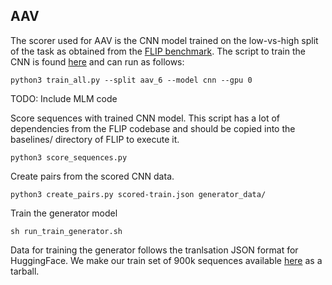 ## AAV

The scorer used for AAV is the CNN model trained on the low-vs-high split of the task as obtained from the [FLIP benchmark](https://github.com/J-SNACKKB/FLIP/tree/main/splits/aav). The script to train the CNN is found [here](https://github.com/J-SNACKKB/FLIP/tree/main/baselines) and can run as follows: 
```
python3 train_all.py --split aav_6 --model cnn --gpu 0 
```
TODO: Include MLM code

Score sequences with trained CNN model. This script has a lot of dependencies from the FLIP codebase and should be copied into the baselines/ directory of FLIP to execute it.
```
python3 score_sequences.py
```
Create pairs from the scored CNN data. 
```
python3 create_pairs.py scored-train.json generator_data/
```
Train the generator model
```
sh run_train_generator.sh
```

Data for training the generator follows the tranlsation JSON format for HuggingFace. We make our train set of 900k sequences available [here](https://drive.google.com/file/d/1FOXwjloxwHf7rkMn5n_WzP6E3TUjN1_k/view?usp=drive_link) as a tarball.  
